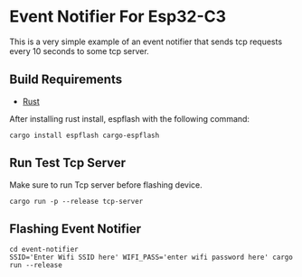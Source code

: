 # Event Notifier For Esp32-C3

This is a very simple example of an event notifier that sends tcp requests every 10 seconds to some tcp server.

## Build Requirements
- [Rust](https://www.rust-lang.org/learn/get-started)

After installing rust install, espflash with the following command:

```cargo install espflash cargo-espflash```

## Run Test Tcp Server
Make sure to run Tcp server before flashing device.

```
cargo run -p --release tcp-server
```

## Flashing Event Notifier
```
cd event-notifier
SSID='Enter Wifi SSID here' WIFI_PASS='enter wifi password here' cargo run --release
